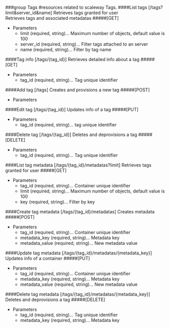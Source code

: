 

###group Tags
#resources related to scaleway Tags.
####List tags [/tags?limit&server_id&name]
Retrieves tags granted for user<br />Retrieves tags and associated metadatas
#####[GET]

+ Parameters
	+ limit (required, string)... Maximum number of objects, default value is 100
	+ server_id (required, string)... Filter tags attached to an server
	+ name (required, string)... Filter by tag name

####Tag info [/tags/{tag_id}]
Retrieves detailed info about a tag
#####[GET]

+ Parameters
	+ tag_id (required, string)... Tag unique identifier

####Add tag [/tags]
Creates and provisions a new tag
#####[POST]

+ Parameters

####Edit tag [/tags/{tag_id}]
Updates info of a tag
#####[PUT]

+ Parameters
	+ tag_id (required, string)... tag unique identifier

####Delete tag [/tags/{tag_id}]
Deletes and deprovisions a tag
#####[DELETE]

+ Parameters
	+ tag_id (required, string)... Tag unique identifier

####List tag metadata [/tags/{tag_id}/metadatas?limit]
Retrieves tags granted for user
#####[GET]

+ Parameters
	+ tag_id (required, string)... Container unique identifier
	+ limit (required, string)... Maximum number of objects, default value is 100
	+ key (required, string)... Filter by key

####Create tag metadata [/tags/{tag_id}/metadatas]
Creates metadata
#####[POST]

+ Parameters
	+ tag_id (required, string)... Container unique identifier
	+ metadata_key (required, string)... Metadata key
	+ metadata_value (required, string)... New metadata value

####Update tag metadata [/tags/{tag_id}/metadatas/{metadata_key}]
Updates info of a container
#####[PUT]

+ Parameters
	+ tag_id (required, string)... Container unique identifier
	+ metadata_key (required, string)... Metadata key
	+ metadata_value (required, string)... New metadata value

####Delete tag metadata [/tags/{tag_id}/metadatas/{metadata_key}]
Deletes and deprovisions a tag
#####[DELETE]

+ Parameters
	+ tag_id (required, string)... Tag unique identifier
	+ metadata_key (required, string)... Metadata key

